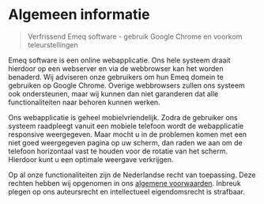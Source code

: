 # Algemeen informatie

> Verfrissend Emeq software - gebruik Google Chrome en voorkom teleurstellingen
> 
Emeq software is een online webapplicatie. Ons hele systeem draait hierdoor op een webserver en via de webbrowser kan het worden benaderd. Wij adviseren onze gebruikers om hun Emeq domein te gebruiken op Google Chrome. Overige webbrowsers zullen ons systeem ook ondersteunen, maar wij kunnen dan niet garanderen dat alle functionaliteiten naar behoren kunnen werken. 

Ons webapplicatie is geheel mobielvriendelijk. Zodra de gebruiker ons systeem raadpleegt vanuit een mobiele telefoon wordt de webapplicatie responsive weergegeven. Maar mocht u in de problemen komen met een niet goed weergegeven pagina op uw scherm, dan raden we aan om de telefoon horizontaal vast te houden voor de rotatie van het scherm. Hierdoor kunt u een optimale weergave verkrijgen.

Op al onze functionaliteiten zijn de Nederlandse recht van toepassing. Deze rechten hebben wij opgenomen in ons [algemene voorwaarden](https://emeq.nl/algemene-voorwaarden). Inbreuk plegen op ons auteursrecht en intellectueel eigendomsrecht is strafbaar. 



